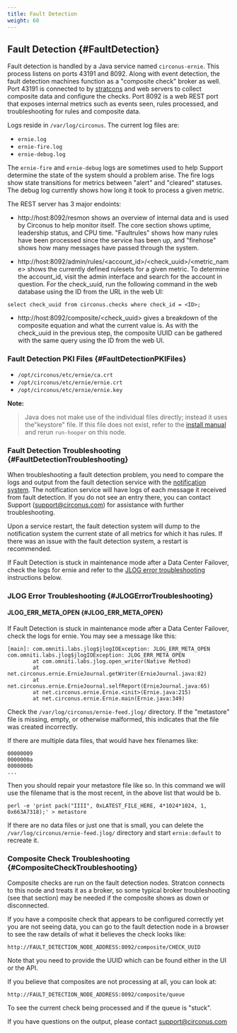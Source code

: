 ```yaml
---
title: Fault Detection
weight: 60
---
```


## Fault Detection {#FaultDetection}
Fault detection is handled by a Java service named `circonus-ernie`.  This process listens on ports 43191 and 8092.  Along with event detection, the fault detection machines function as a "composite check" broker as well.  Port 43191 is connected to by [stratcons](/circonus/on-premises/roles-services/stratcon) and web servers to collect composite data and configure the checks.  Port 8092 is a web REST port that exposes internal metrics such as events seen, rules processed, and troubleshooting for rules and composite data.

Logs reside in `/var/log/circonus`. The current log files are:

 * `ernie.log`
 * `ernie-fire.log`
 * `ernie-debug.log`

The `ernie-fire` and `ernie-debug` logs are sometimes used to help Support determine the state of the system should a problem arise.  The fire logs show state transitions for metrics between "alert" and "cleared" statuses.  The debug log currently shows how long it took to process a given metric.

The REST server has 3 major endoints:

 * http://host:8092/resmon shows an overview of internal data and is used by Circonus to help monitor itself.  The core section shows uptime, leadership status, and CPU time.  "Faultrules" shows how many rules have been processed since the service has been up, and "firehose" shows how many messages have passed through the system.

 * http://host:8092/admin/rules/<account_id>/<check_uuid>/<metric_name> shows the currently defined rulesets for a given metric.  To determine the account_id, visit the admin interface and search for the account in question.  For the check_uuid, run the following command in the web database using the ID from the URL in the web UI:
```
select check_uuid from circonus.checks where check_id = <ID>;
```

 * http://host:8092/composite/<check_uuid> gives a breakdown of the composite equation and what the current value is. As with the check_uuid in the previous step, the composite UUID can be gathered with the same query using the ID from the web UI.


### Fault Detection PKI Files {#FaultDetectionPKIFiles}
 * `/opt/circonus/etc/ernie/ca.crt`
 * `/opt/circonus/etc/ernie/ernie.crt`
 * `/opt/circonus/etc/ernie/ernie.key`

**Note:**
>Java does not make use of the individual files directly; instead it uses the"keystore" file.  If this file does not exist, refer to the [install manual](https://login.circonus.com/resources/docs/inside/InstallGeneral.html) and rerun `run-hooper` on this node.


### Fault Detection Troubleshooting {#FaultDetectionTroubleshooting}
When troubleshooting a fault detection problem, you need to compare the logs and output from the fault detection service with the [notification system](/circonus/on-premises/roles-services/notification).  The notification service will have logs of each message it received from fault detection. If you do not see an entry there, you can contact Support (support@circonus.com) for assistance with further troubleshooting.

Upon a service restart, the fault detection system will dump to the notification system the current state of all metrics for which it has rules.  If there was an issue with the fault detection system, a restart is recommended.

If Fault Detection is stuck in maintenance mode after a Data Center Failover, check the logs for ernie and refer to the [JLOG error troubleshooting](/circonus/on-premises/roles-services/fault-detection#JLOGErrorTroubleshooting) instructions below.



### JLOG Error Troubleshooting {#JLOGErrorTroubleshooting}

#### JLOG_ERR_META_OPEN {#JLOG_ERR_META_OPEN}
If Fault Detection is stuck in maintenance mode after a Data Center Failover, check the logs for ernie. You may see a message like this:

```
[main]: com.omniti.labs.jlog$jlogIOException: JLOG_ERR_META_OPEN
com.omniti.labs.jlog$jlogIOException: JLOG_ERR_META_OPEN
        at com.omniti.labs.jlog.open_writer(Native Method)
        at net.circonus.ernie.ErnieJournal.getWriter(ErnieJournal.java:82)
        at net.circonus.ernie.ErnieJournal.selfReport(ErnieJournal.java:65)
        at net.circonus.ernie.Ernie.<init>(Ernie.java:215)
        at net.circonus.ernie.Ernie.main(Ernie.java:349)
```

Check the `/var/log/circonus/ernie-feed.jlog/` directory. If the "metastore" file is missing, empty, or otherwise malformed, this indicates that the file was created incorrectly.

If there are multiple data files, that would have hex filenames like:
```
00000009
0000000a
0000000b
...
```

Then you should repair your metastore file like so.  In this command we will use the filename that is the most recent, in the above list that would be b.

```
perl -e 'print pack("IIII", 0xLATEST_FILE_HERE, 4*1024*1024, 1, 0x663A7318);' > metastore
```

If there are no data files or just one that is small, you can delete the 
`/var/log/circonus/ernie-feed.jlog/` directory and start `ernie:default` to recreate it.



### Composite Check Troubleshooting {#CompositeCheckTroubleshooting}

Composite checks are run on the fault detection nodes.  Stratcon connects to this node and treats it as a broker, so some typical broker troubleshooting (see that section) may be needed if the composite shows as down or disconnected.

If you have a composite check that appears to be configured correctly yet you are not seeing data, you can go to the fault detection node in a browser to see the raw details of what it believes the check looks like:

```
http://FAULT_DETECTION_NODE_ADDRESS:8092/composite/CHECK_UUID
```

Note that you need to provide the UUID which can be found either in the UI or the API.

If you believe that composites are not processing at all, you can look at:

```
http://FAULT_DETECTION_NODE_ADDRESS:8092/composite/queue
```

To see the current check being processed and if the queue is "stuck".

If you have questions on the output, please contact support@circonus.com
